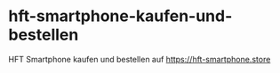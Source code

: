 # hft-smartphone-kaufen-und-bestellen
HFT Smartphone kaufen und bestellen auf https://hft-smartphone.store
